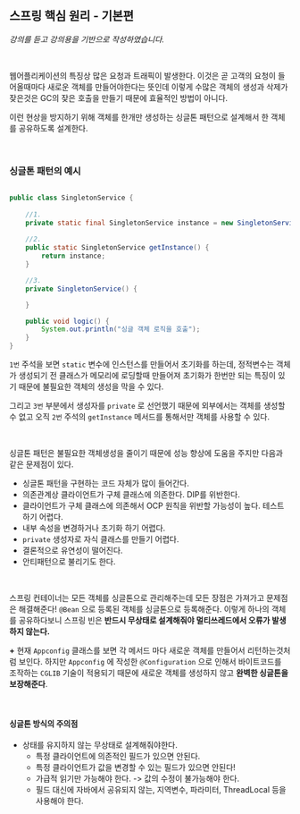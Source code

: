 ## 스프링 핵심 원리 - 기본편
_강의를 듣고 강의용을 기반으로 작성하였습니다._

<br>

웹어플리케이션의 특징상 많은 요청과 트래픽이 발생한다. 이것은 곧 고객의 요청이 들어올때마다 새로운 객체를 만들어야한다는 뜻인데 이렇게 수많은 객체의 생성과 
삭제가 잦은것은 GC의 잦은 호출을 만들기 때문에 효율적인 방법이 아니다. 

이런 현상을 방지하기 위해 객체를 한개만 생성하는 싱글톤 패턴으로 설계해서 한 객체를 공유하도록 설계한다.

<br>

### 싱글톤 패턴의 예시
```java

public class SingletonService {
    
    //1.
    private static final SingletonService instance = new SingletonService();
    
    //2.
    public static SingletonService getInstance() {
        return instance;
    }

    //3.
    private SingletonService() {

    }

    public void logic() {
        System.out.println("싱글 객체 로직을 호출");
    }
}

```
 `1번` 주석을 보면 `static` 변수에 인스턴스를 만들어서 초기화를 하는데, 정적변수는 객체가 생성되기 전 클래스가 메모리에 로딩할때 만들어져 초기화가 한번만 되는 
 특징이 있기 때문에 불필요한 객체의 생성을 막을 수 있다.

그리고 `3번` 부분에서 생성자를 `private` 로 선언했기 때문에 외부에서는 객체를 생성할수 없고 오직 `2번` 주석의 `getInstance` 메서드를 통해서만 객체를 
사용할 수 있다.

<br>

싱글톤 패턴은 불필요한 객체생성을 줄이기 때문에 성능 향상에 도움을 주지만 다음과 같은 문제점이 있다.

- 싱글톤 패턴을 구현하는 코드 자체가 많이 들어간다.
- 의존관계상 클라이언트가 구체 클래스에 의존한다. DIP를 위반한다. 
- 클라이언트가 구체 클래스에 의존해서 OCP 원칙을 위반할 가능성이 높다. 테스트하기 어렵다.
- 내부 속성을 변경하거나 초기화 하기 어렵다.
- `private` 생성자로 자식 클래스를 만들기 어렵다.
- 결론적으로 유연성이 떨어진다.
- 안티패턴으로 불리기도 한다.

<br>

스프링 컨테이너는 모든 객체를 싱글톤으로 관리해주는데 모든 장점은 가져가고 문제점은 해결해준다! `@Bean` 으로 등록된 객체를 싱글톤으로 등록해준다.
이렇게 하나의 객체를 공유하다보니 스프링 빈은 **반드시 무상태로 설계해줘야 멀티쓰레드에서 오류가 발생하지 않는다.** 

**+** 현재 `Appconfig` 클래스를 보면 각 메서드 마다 새로운 객체를 만들어서 리턴하는것처럼 보인다. 하지만 `Appconfig` 에 작성한 `@Configuration` 으로 
인해서 바이트코드를 조작하는 `CGLIB` 기술이 적용되기 때문에 새로운 객체를 생성하지 않고 **완벽한 싱글톤을 보장해준다**. 

<br>

#### 싱글톤 방식의 주의점
- 상태를 유지하지 않는 무상태로 설계해줘야한다.
  - 특정 클라이언트에 의존적인 필드가 있으면 안된다.
  - 특정 클라이언트가 값을 변경할 수 있는 필드가 있으면 안된다!
  - 가급적 읽기만 가능해야 한다. -> 값의 수정이 불가능해야 한다.
  - 필드 대신에 자바에서 공유되지 않는, 지역변수, 파라미터, ThreadLocal 등을 사용해야 한다.


 
<br>
<br>



